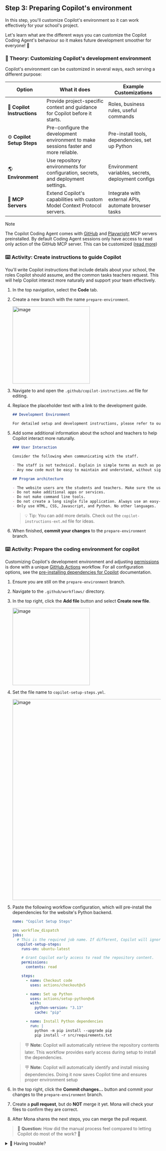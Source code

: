 ## Step 3: Preparing Copilot's environment

In this step, you'll customize Copilot's environment so it can work effectively for your school's project.

Let's learn what are the different ways you can customize the Copilot Coding Agent's behaviour so it makes future development smoother for everyone! :rocket:

### 📖 Theory: Customizing Copilot's development environment

Copilot's environment can be customized in several ways, each serving a different purpose:

| Option                      | What it does                                                                         | Example Customizations                               |
| --------------------------- | ------------------------------------------------------------------------------------ | ---------------------------------------------------- |
| 📝 **Copilot Instructions** | Provide project-specific context and guidance for Copilot before it starts.          | Roles, business rules, useful commands               |
| ⚙️ **Copilot Setup Steps**  | Pre-configure the development environment to make sessions faster and more reliable. | Pre-install tools, dependencies, set up Python       |
| 🌎 **Environment**          | Use repository environments for configuration, secrets, and deployment settings.     | Environment variables, secrets, deployment configs   |
| 🧩 **MCP Servers**          | Extend Copilot's capabilities with custom Model Context Protocol servers.            | Integrate with external APIs, automate browser tasks |


> [!NOTE]
> The Copilot Coding Agent comes with [GitHub](https://github.com/github/github-mcp-server) and [Playwright](https://github.com/microsoft/playwright-mcp) MCP servers preinstalled. By default Coding Agent sessions only have access to read only action of the GitHub MCP server. This can be customized ([read more](https://docs.github.com/en/enterprise-cloud@latest/copilot/how-tos/use-copilot-agents/coding-agent/extend-coding-agent-with-mcp#customizing-the-built-in-github-mcp-server))

### ⌨️ Activity: Create instructions to guide Copilot

You'll write Copilot instructions that include details about your school, the roles Copilot should assume, and the common tasks teachers request. This will help Copilot interact more naturally and support your team effectively.

1. In the top navigation, select the **Code** tab.

1. Create a new branch with the name `prepare-environment`.

   <img width="250" alt="image" src="https://github.com/user-attachments/assets/c48deded-4214-4edd-9a50-d1368bfb12e8" />

1. Navigate to and open the `.github/copilot-instructions.md` file for editing.

1. Replace the placeholder text with a link to the development guide.

   ```md
   ## Development Environment

   For detailed setup and development instructions, please refer to our [Development Guide](../docs/how-to-develop.md).
   ```

1. Add some additional information about the school and teachers to help Copilot interact more naturally.

   ```md
   ### User Interaction

   Consider the following when communicating with the staff.

   - The staff is not technical. Explain in simple terms as much as possible and avoid software jargon.
   - Any new code must be easy to maintain and understand, without significant coding experience.

   ## Program architecture

   - The website users are the students and teachers. Make sure the user experience is simple.
   - Do not make additional apps or services.
   - Do not make command line tools.
   - Do not create a long single file application. Always use an easy-to-understand directory structure.
   - Only use HTML, CSS, Javascript, and Python. No other languages.
   ```

   > 💡 Tip: You can add more details. Check out the `copilot-instructions-ext.md` file for ideas.

1. When finished, **commit your changes** to the `prepare-environment` branch.

### ⌨️ Activity: Prepare the coding environment for copilot

Customizing Copilot's development environment and adjusting [permissions](https://docs.github.com/en/actions/writing-workflows/choosing-what-your-workflow-does/controlling-permissions-for-github_token) is done with a unique [GitHub Actions](https://github.com/features/actions) workflow. For all configuration options, see the [pre-installing dependencies for Copilot](https://docs.github.com/en/enterprise-cloud@latest/copilot/how-tos/use-copilot-agents/coding-agent/customize-the-agent-environment#preinstalling-tools-or-dependencies-in-copilots-environment) documentation.

1. Ensure you are still on the `prepare-environment` branch.

1. Navigate to the `.github/workflows/` directory.

1. In the top right, click the **Add file** button and select **Create new file**.

   <img width="250" alt="image" src="https://github.com/user-attachments/assets/c135dd3f-72bd-4d2b-b21f-9c4968a06f5f" />

1. Set the file name to `copilot-setup-steps.yml`.

   <img width="650" alt="image" src="https://github.com/user-attachments/assets/ac615290-1045-45a5-8201-637721ef6fd2" />

1. Paste the following workflow configuration, which will pre-install the dependencies for the website's Python backend.

   ```yml
   name: "Copilot Setup Steps"

   on: workflow_dispatch
   jobs:
     # This is the required job name. If different, Copilot will ignore it.
     copilot-setup-steps:
       runs-on: ubuntu-latest

       # Grant Copilot early access to read the repository content.
       permissions:
         contents: read

       steps:
         - name: Checkout code
           uses: actions/checkout@v5

         - name: Set up Python
           uses: actions/setup-python@v6
           with:
             python-version: "3.13"
             cache: "pip"

         - name: Install Python dependencies
           run: |
             python -m pip install --upgrade pip
             pip install -r src/requirements.txt
   ```

   > 🪧 **Note:** Copilot will automatically retrieve the repository contents later. This workflow provides early access during setup to install the dependencies.

   > 🪧 **Note:** Copilot will automatically identify and install missing dependencies. Doing it now saves Copilot time and ensures proper environment setup

1. In the top right, click the **Commit changes...** button and commit your changes to the `prepare-environment` branch.

1. Create a **pull request**, but do **NOT** merge it yet. Mona will check your files to confirm they are correct.

1. After Mona shares the next steps, you can merge the pull request.

> 🙋 **Question:** How did the manual process feel compared to letting Copilot do most of the work? 🤔

<details>
<summary>🤷 Having trouble?</summary><br/>

If you accidentally merged the pull request before Mona shared feedback about mistakes, that is ok. Just recreate the branch and try again with a new pull request.

</details>
